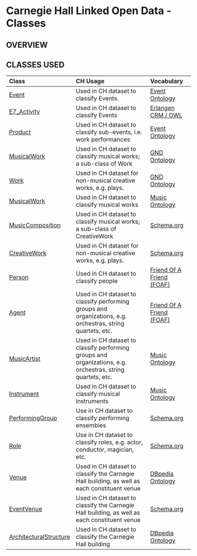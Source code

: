 # Carnegie Hall Linked Open Data - Classes

## OVERVIEW

## CLASSES USED
|Class|CH Usage|Vocabulary|
|:----|:---|:----------|
|[Event](http://purl.org/NET/c4dm/event.owl#Event)|Used in CH dataset to classify Events.|[Event Ontology](http://purl.org/NET/c4dm/event.owl)|
|[E7_Activity](http://erlangen-crm.org/160714/E7_Activity)|Used in CH dataset to classify Events|[Erlangen CRM / OWL](http://erlangen-crm.org/160714/)|
|[Product](http://purl.org/NET/c4dm/event.owl#Product)|Used in CH dataset to classify sub-events, i.e. work performances|[Event Ontology](http://purl.org/NET/c4dm/event.owl)|
|[MusicalWork](http://d-nb.info/standards/elementset/gnd#MusicalWork)|Used in CH dataset to classify musical works; a sub-class of Work|[GND Ontology](http://d-nb.info/standards/elementset/gnd)|
|[Work](http://d-nb.info/standards/elementset/gnd#Work)|Used in CH dataset for non-musical creative works, e.g. plays.|[GND Ontology](http://d-nb.info/standards/elementset/gnd)|
|[MusicalWork](http://purl.org/ontology/mo/MusicalWork)|Used in CH dataset to classify musical works|[Music Ontology](http://purl.org/ontology/mo/)|
|[MusicComposition](http://schema.org/MusicComposition)|Used in CH dataset to classify musical works; a sub-class of CreativeWork|[Schema.org](http://schema.org/)|
|[CreativeWork](http://schema.org/CreativeWork)|Used in CH dataset for non-musical creative works, e.g. plays.|[Schema.org](http://schema.org/)|
|[Person](http://xmlns.com/foaf/0.1/Person)|Used in CH dataset to classify people|[Friend Of A Friend (FOAF)](http://xmlns.com/foaf/0.1/)|
|[Agent](http://xmlns.com/foaf/0.1/Agent)|Used in CH dataset to classify performing groups and organizations, e.g. orchestras, string quartets, etc.|[Friend Of A Friend (FOAF)](http://xmlns.com/foaf/0.1/)|
|[MusicArtist](http://purl.org/ontology/mo/MusicArtist)|Used in CH dataset to classify performing groups and organizations, e.g. orchestras, string quartets, etc.|[Music Ontology](http://purl.org/ontology/mo/)|
|[Instrument](http://purl.org/ontology/mo/Instrument)|Used in CH dataset to classify musical instruments|[Music Ontology](http://purl.org/ontology/mo/)|
|[PerformingGroup](http://schema.org/PerformingGroup) |Use in CH dataset to classify performing ensembles|[Schema.org](http://schema.org/)|
|[Role](http://schema.org/Role) |Use in CH dataset to classify roles, e.g. actor, conductor, magician, etc.|[Schema.org](http://schema.org/)|
|[Venue](http://dbpedia.org/ontology/Venue)|Used in CH dataset to classify the Carnegie Hall building, as well as each constituent venue|[DBpedia Ontology](http://dbpedia.org/ontology/)|
|[EventVenue](http://schema.org/EventVenue)|Used in CH dataset to classify the Carnegie Hall building, as well as each constituent venue|[Schema.org](http://schema.org/)|
|[ArchitecturalStructure](http://dbpedia.org/ontology/ArchitecturalStructure)|Used in CH dataset to classify the Carnegie Hall building|[DBpedia Ontology](http://dbpedia.org/ontology/)|

